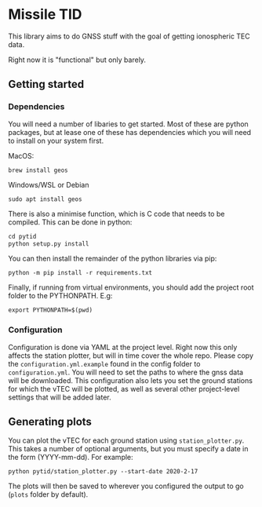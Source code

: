 # Missile TID

This library aims to do GNSS stuff with the goal of getting ionospheric TEC data.

Right now it is "functional" but only barely.

## Getting started

### Dependencies
You will need a number of libaries to get started. Most of these are python packages, but at lease one of these
has dependencies which you will need to install on your system first.

MacOS:
```shell script
brew install geos
```

Windows/WSL or Debian
```shell script
sudo apt install geos
```

There is also a minimise function, which is C code that needs to be compiled. This can be done in python:
```python
cd pytid
python setup.py install
```
You can then install the remainder of the python libraries via pip:
```shell script
python -m pip install -r requirements.txt
````

Finally, if running from virtual environments, you should add the project root folder to the PYTHONPATH. E.g:
```shell script
export PYTHONPATH=$(pwd)
```

### Configuration
Configuration is done via YAML at the project level. Right now this only affects the station plotter, but will
in time cover the whole repo. Please copy the `configuration.yml.example` found in the config
folder to `configuration.yml`. You will need to set the paths to where the gnss data will be downloaded.
This configuration also lets you set the ground stations for which the vTEC will be plotted, as well as several
other project-level settings that will be added later.

## Generating plots
You can plot the vTEC for each ground station using `station_plotter.py`. This takes a number of optional
arguments, but you must specify a date in the form (YYYY-mm-dd). For example:
```shell script
python pytid/station_plotter.py --start-date 2020-2-17
```
The plots will then be saved to wherever you configured the output to go (`plots` folder by default).
